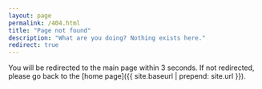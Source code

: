 ```yaml
---
layout: page
permalink: /404.html
title: "Page not found"
description: "What are you doing? Nothing exists here."
redirect: true
---
```


You will be redirected to the main page within 3 seconds. If not redirected, please go back to the [home page]({{ site.baseurl | prepend: site.url }}).
